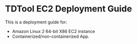 # TDTool EC2 Deployment Guide
This is a deployment guide for: 
* Amazon Linux 2 64-bit X86 EC2 instance
* Containerized/non-containerized App.